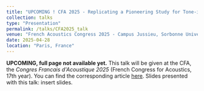 ```yaml
---
title: "UPCOMING ! CFA 2025 - Replicating a Pioneering Study for Tone-in-Noise Detection"
collection: talks
type: "Presentation"
permalink: /talks/CFA2025_talk
venue: "French Acoustics Congress 2025 - Campus Jussieu, Sorbonne University"
date: 2025-04-28
location: "Paris, France"
---
```


**UPCOMING, full page not available yet.** This talk will be given at the CFA, the *Congres Francais d'Acoustique 2025* (French Congress for Acoustics, 17th year). You can find the corresponding article [here](http://azallb.github.io/files/Ahumada-study_lebagousse_varnet2025.pdf).
Slides presented with this talk: insert slides.
